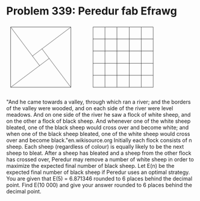 # Problem 339: Peredur fab Efrawg

![p339](img/339.gif)

"And he came towards a valley, through which ran a river; and the
borders of the valley were wooded, and on each side of the river were
level meadows. And on one side of the river he saw a flock of white
sheep, and on the other a flock of black sheep. And whenever one of the
white sheep bleated, one of the black sheep would cross over and become
white; and when one of the black sheep bleated, one of the white sheep
would cross over and become black."en.wikisource.org Initially each
flock consists of n sheep. Each sheep (regardless of colour) is equally
likely to be the next sheep to bleat. After a sheep has bleated and a
sheep from the other flock has crossed over, Peredur may remove a number
of white sheep in order to maximize the expected final number of black
sheep. Let E(n) be the expected final number of black sheep if Peredur
uses an optimal strategy. You are given that E(5) = 6.871346 rounded to
6 places behind the decimal point. Find E(10 000) and give your answer
rounded to 6 places behind the decimal point.